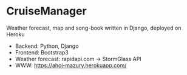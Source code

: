 # CruiseManager
Weather forecast, map and song-book written in Django, deployed on Heroku

* Backend: Python, Django
* Frontend: Bootstrap3
* Weather forecast: rapidapi.com -> StormGlass API
* WWW: https://ahoj-mazury.herokuapp.com/
